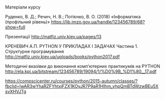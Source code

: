 ﻿
Матеріали курсу

Руденко, В. Д.; Речич, Н. В.; Потієнко, В. О. (2018) «Інформатика (профільний рівень)» https://lib.imzo.gov.ua/handle/123456789/68?show=full  ﻿

Презентації http://matfiz.univ.kiev.ua/pages/13

КРЕНЕВИЧ А.П. PYTHON У ПРИКЛАДАХ І ЗАДАЧАХ Частина 1. Структурне програмування http://matfiz.univ.kiev.ua/uploads/books/python2017.pdf

Методичні вказівки до виконання комп‘ютерних практикумів на PYTHON http://ela.kpi.ua/bitstream/123456789/19094/1/%D0%9B_%D1%80__17.pdf

https://compscicenter.ru/courses/python/2015-autumn/classes/?fbclid=IwAR3wYhaRZFYhtxjFZX1KOyJR7P9aR1HIhm_yhpQmBTdWzwBEu5XsvXHVJTg